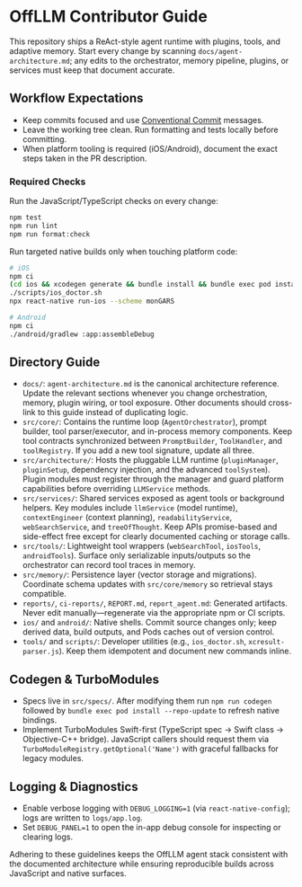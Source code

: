 # OffLLM Contributor Guide

This repository ships a ReAct-style agent runtime with plugins, tools, and adaptive memory. Start every change by scanning `docs/agent-architecture.md`; any edits to the orchestrator, memory pipeline, plugins, or services must keep that document accurate.

## Workflow Expectations

- Keep commits focused and use [Conventional Commit](https://www.conventionalcommits.org/) messages.
- Leave the working tree clean. Run formatting and tests locally before committing.
- When platform tooling is required (iOS/Android), document the exact steps taken in the PR description.

### Required Checks

Run the JavaScript/TypeScript checks on every change:

```bash
npm test
npm run lint
npm run format:check
```

Run targeted native builds only when touching platform code:

```bash
# iOS
npm ci
(cd ios && xcodegen generate && bundle install && bundle exec pod install --repo-update)
./scripts/ios_doctor.sh
npx react-native run-ios --scheme monGARS

# Android
npm ci
./android/gradlew :app:assembleDebug
```

## Directory Guide

- `docs/`: `agent-architecture.md` is the canonical architecture reference. Update the relevant sections whenever you change orchestration, memory, plugin wiring, or tool exposure. Other documents should cross-link to this guide instead of duplicating logic.
- `src/core/`: Contains the runtime loop (`AgentOrchestrator`), prompt builder, tool parser/executor, and in-process memory components. Keep tool contracts synchronized between `PromptBuilder`, `ToolHandler`, and `toolRegistry`. If you add a new tool signature, update all three.
- `src/architecture/`: Hosts the pluggable LLM runtime (`pluginManager`, `pluginSetup`, dependency injection, and the advanced `toolSystem`). Plugin modules must register through the manager and guard platform capabilities before overriding `LLMService` methods.
- `src/services/`: Shared services exposed as agent tools or background helpers. Key modules include `llmService` (model runtime), `contextEngineer` (context planning), `readabilityService`, `webSearchService`, and `treeOfThought`. Keep APIs promise-based and side-effect free except for clearly documented caching or storage calls.
- `src/tools/`: Lightweight tool wrappers (`webSearchTool`, `iosTools`, `androidTools`). Surface only serializable inputs/outputs so the orchestrator can record tool traces in memory.
- `src/memory/`: Persistence layer (vector storage and migrations). Coordinate schema updates with `src/core/memory` so retrieval stays compatible.
- `reports/`, `ci-reports/`, `REPORT.md`, `report_agent.md`: Generated artifacts. Never edit manually—regenerate via the appropriate npm or CI scripts.
- `ios/` and `android/`: Native shells. Commit source changes only; keep derived data, build outputs, and Pods caches out of version control.
- `tools/` and `scripts/`: Developer utilities (e.g., `ios_doctor.sh`, `xcresult-parser.js`). Keep them idempotent and document new commands inline.

## Codegen & TurboModules

- Specs live in `src/specs/`. After modifying them run `npm run codegen` followed by `bundle exec pod install --repo-update` to refresh native bindings.
- Implement TurboModules Swift-first (TypeScript spec → Swift class → Objective-C++ bridge). JavaScript callers should request them via `TurboModuleRegistry.getOptional('Name')` with graceful fallbacks for legacy modules.

## Logging & Diagnostics

- Enable verbose logging with `DEBUG_LOGGING=1` (via `react-native-config`); logs are written to `logs/app.log`.
- Set `DEBUG_PANEL=1` to open the in-app debug console for inspecting or clearing logs.

Adhering to these guidelines keeps the OffLLM agent stack consistent with the documented architecture while ensuring reproducible builds across JavaScript and native surfaces.
